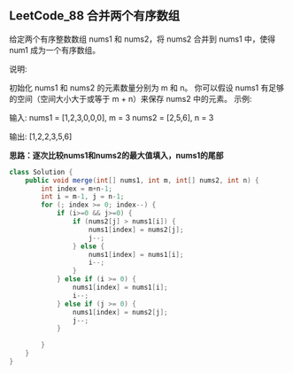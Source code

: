 ## LeetCode_88 合并两个有序数组

给定两个有序整数数组 nums1 和 nums2，将 nums2 合并到 nums1 中，使得 num1 成为一个有序数组。

说明:

初始化 nums1 和 nums2 的元素数量分别为 m 和 n。
你可以假设 nums1 有足够的空间（空间大小大于或等于 m + n）来保存 nums2 中的元素。
示例:

输入:
nums1 = [1,2,3,0,0,0], m = 3
nums2 = [2,5,6],       n = 3

输出: [1,2,2,3,5,6]

**思路：逐次比较nums1和nums2的最大值填入，nums1的尾部**

```java
class Solution {
    public void merge(int[] nums1, int m, int[] nums2, int n) {
        int index = m+n-1;
        int i = m-1, j = n-1;
        for (; index >= 0; index--) {
            if (i>=0 && j>=0) {
                if (nums2[j] > nums1[i]) {
                    nums1[index] = nums2[j];
                    j--;
                } else {
                    nums1[index] = nums1[i];
                    i--;
                }
            } else if (i >= 0) {
                nums1[index] = nums1[i];
                i--;
            } else if (j >= 0) {
                nums1[index] = nums2[j];
                j--;
            }
            
        }
    }
}
```

